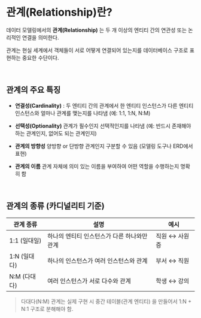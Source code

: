 # 관계(Relationship)란?

데이터 모델링에서의 **관계(Relationship)** 는 두 개 이상의 엔티티 간의 연관성 또는 논리적인 연결을 의미한다.

관계는 현실 세계에서 객체들이 서로 어떻게 연결되어 있는지를 데이터베이스 구조로 표현하는 중요한 수단이다.

<br>

## 관계의 주요 특징

- **연결성(Cardinality)** : 
두 엔티티 간의 관계에서 한 엔티티 인스턴스가 다른 엔티티 인스턴스와 얼마나 관계를 맺는지를 나타냄
(예: 1:1, 1:N, N:M)

- **선택성(Optionality)**
관계가 필수인지 선택적인지를 나타냄
(예: 반드시 존재해야 하는 관계인지, 없어도 되는 관계인지)

- **관계의 방향성**
양방향 or 단방향 관계인지 구분할 수 있음 (모델링 도구나 ERD에서 표현)

- **관계의 이름**
관계 자체에 의미 있는 이름을 부여하여 어떤 역할을 수행하는지 명확히 함

<br>

## 관계의 종류 (카디널리티 기준)

| 관계 종류      | 설명                       | 예시       |
| ---------- | ------------------------ | -------- |
| 1:1 (일대일)  | 하나의 엔티티 인스턴스가 다른 하나와만 관계 | 직원 ↔ 사원증 |
| 1\:N (일대다) | 하나의 인스턴스가 여러 인스턴스와 관계    | 부서 ↔ 직원  |
| N\:M (다대다) | 여러 인스턴스가 서로 다수와 관계       | 학생 ↔ 강의  |

> 다대다(N:M) 관계는 실제 구현 시 중간 테이블(관계 엔티티) 을 만들어서 1:N + N:1 구조로 분해해야 함.
>